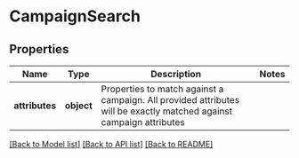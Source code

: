 # CampaignSearch

## Properties
Name | Type | Description | Notes
------------ | ------------- | ------------- | -------------
**attributes** | **object** | Properties to match against a campaign. All provided attributes will be exactly matched against campaign attributes | 

[[Back to Model list]](../README.md#documentation-for-models) [[Back to API list]](../README.md#documentation-for-api-endpoints) [[Back to README]](../README.md)


